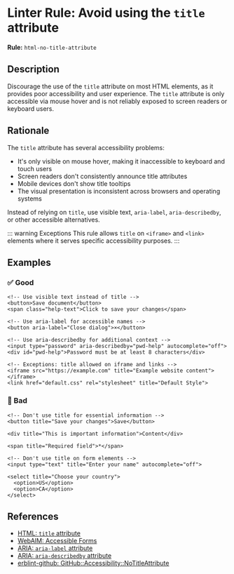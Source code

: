 # Linter Rule: Avoid using the `title` attribute

**Rule:** `html-no-title-attribute`

## Description

Discourage the use of the `title` attribute on most HTML elements, as it provides poor accessibility and user experience. The `title` attribute is only accessible via mouse hover and is not reliably exposed to screen readers or keyboard users.

## Rationale

The `title` attribute has several accessibility problems:
- It's only visible on mouse hover, making it inaccessible to keyboard and touch users
- Screen readers don't consistently announce title attributes
- Mobile devices don't show title tooltips
- The visual presentation is inconsistent across browsers and operating systems

Instead of relying on `title`, use visible text, `aria-label`, `aria-describedby`, or other accessible alternatives.

::: warning Exceptions
This rule allows `title` on `<iframe>` and `<link>` elements where it serves specific accessibility purposes.
:::

## Examples

### ✅ Good

```erb
<!-- Use visible text instead of title -->
<button>Save document</button>
<span class="help-text">Click to save your changes</span>

<!-- Use aria-label for accessible names -->
<button aria-label="Close dialog">×</button>

<!-- Use aria-describedby for additional context -->
<input type="password" aria-describedby="pwd-help" autocomplete="off">
<div id="pwd-help">Password must be at least 8 characters</div>

<!-- Exceptions: title allowed on iframe and links -->
<iframe src="https://example.com" title="Example website content"></iframe>
<link href="default.css" rel="stylesheet" title="Default Style">
```

### 🚫 Bad

```erb
<!-- Don't use title for essential information -->
<button title="Save your changes">Save</button>

<div title="This is important information">Content</div>

<span title="Required field">*</span>

<!-- Don't use title on form elements -->
<input type="text" title="Enter your name" autocomplete="off">

<select title="Choose your country">
  <option>US</option>
  <option>CA</option>
</select>
```

## References

- [HTML: `title` attribute](https://developer.mozilla.org/en-US/docs/Web/HTML/Global_attributes/title)
- [WebAIM: Accessible Forms](https://webaim.org/techniques/forms/)
- [ARIA: `aria-label` attribute](https://developer.mozilla.org/en-US/docs/Web/Accessibility/ARIA/Reference/Attributes/aria-label)
- [ARIA: `aria-describedby` attribute](https://developer.mozilla.org/en-US/docs/Web/Accessibility/ARIA/Reference/Attributes/aria-describedby)
- [erblint-github: GitHub::Accessibility::NoTitleAttribute](https://github.com/github/erblint-github/blob/main/docs/rules/accessibility/no-title-attribute.md)
